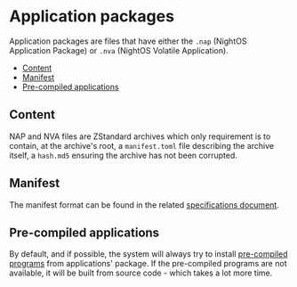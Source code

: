 # Application packages

Application packages are files that have either the `.nap` (NightOS Application Package) or `.nva` (NightOS Volatile Application).

- [Content](#content)
- [Manifest](#manifest)
- [Pre-compiled applications](#pre-compiled-applications)

## Content

NAP and NVA files are ZStandard archives which only requirement is to contain, at the archive's root, a `manifest.toml` file describing the archive itself, a `hash.md5` ensuring the archive has not been corrupted.

## Manifest

The manifest format can be found in the related [specifications document](manifest.md).

## Pre-compiled applications

By default, and if possible, the system will always try to install [pre-compiled programs](../../technical/pre-compiling.md) from applications' package. If the pre-compiled programs are not available, it will be built from source code - which takes a lot more time.
